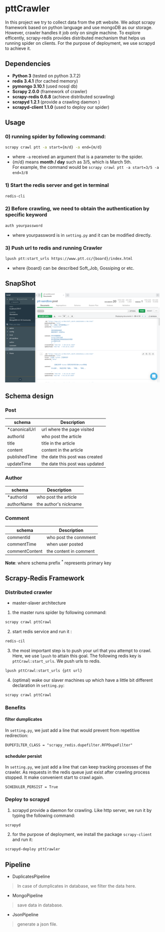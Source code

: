 # pttCrawler
In this project we try to collect data from the ptt website. We adopt scrapy framework based on python language and use mongoDB as our storage. However, crawler handles it job only on single machine. To explore efficently, scrapy-redis provides distributed mechanism that helps us running spider on clients. For the purpose of deployment, we use scrapyd to achieve it. 

## Dependencies
- **Python 3** (tested on python 3.7.2)
- **redis 3.4.1** (for cached memory)
- **pymongo 3.10.1** (used nosql db)
- **Scrapy 2.0.0** (framework of crawler)
- **scrapy-redis 0.6.8** (achieve distributed scrawling)
- **scrapyd 1.2.1** (provide a crawling daemon )
- **scrapyd-client 1.1.0** (used to deploy our spider)

## Usage

### 0) running spider by following command: 
```bash
scrapy crawl ptt -a start={m/d} -a end={m/d}
```
* where `-a` received an argument that is a parameter to the spider.<br>
* {m/d} means **month / day** such as 3/5, which is March 5th.<br> For example, the command would be `scrapy crawl ptt -a start=3/5 -a end=3/8`

### 1) Start the redis server and get in terminal
```bash
redis-cli
```

### 2) Before crawling, we need to obtain the authentication by specific keyword 
```bash
auth yourpassword
```
* where yourpassword is in `setting.py` and it can be modified directly.

### 3) Push url to redis and running Crawler
```bash
lpush ptt:start_urls https://www.ptt.cc/{board}/index.html
```
* where {board} can be described Soft_Job, Gossiping or etc.


## SnapShot
![post info](/assets/img/Screenshot%20from%202020-03-08%2013-23-04.png?raw=true "post item")

## Schema design

### Post
| schema | Description |
| --- | --- |
| *canonicalUrl | url where the page visited |
| authorId | who post the article |
| title | title in the article |
| content | content in the article |
| publishedTime | the date this post was created |
| updateTime | the date this post was updated |

### Author
| schema | Description |
| --- | --- |
| *authorId | who post the article |
| authorName | the author's nickname |

### Comment
| schema | Description |
| --- | --- |
| commentId |  who post the conmment |
| commentTime | when user posted |
| commentContent | the content in comment |

**Note**: where schema prefix $^*$ represents primary key

## Scrapy-Redis Framework

### Distributed crawler

- master-slaver architecture

1. the master runs spider by following command:
```bash
scrapy crawl pttCrawl
```
2. start redis service and run it :
```bash
redis-cil
```
3. the most important step is to push your url that you attempt to crawl. Here, we use `lpush` to attain this goal. The following redis key is `pttCrawl:start_urls`. We push urls to redis.
```bash
lpush pttCrawl:start_urls {ptt url}
```
4. (optimal) wake our slaver machines up which have a little bit different declaration in `setting.py`:
```bash
scrapy crawl pttCrawl
```

### Benefits

#### filter dumplicates
In `setting.py`, we just add a line that would prevent from repetitive redirection:
```
DUPEFILTER_CLASS = "scrapy_redis.dupefilter.RFPDupeFilter"
```
#### scheduler persist
In `setting.py`, we just add a line that can keep tracking processes of the crawler. As requests in the redis queue just exist after crawling process stopped. It make convenient start to crawl again. 
```
SCHEDULER_PERSIST = True
```

### Deploy to scrapyd
1. scrapyd provide a daemon for crawling. Like http server, we run it by typing the following command:
```bash
scrapyd
```

2. for the purpose of deployment, we install the package `scrapy-client` and run it:
```bash
scrapyd-deploy pttCrawler
```

## Pipeline
* DuplicatesPipeline
> In case of dumplicates in database, we filter the data here.
* MongoPipeline
> save data in database. 
* JsonPipeline
> generate a json file.


